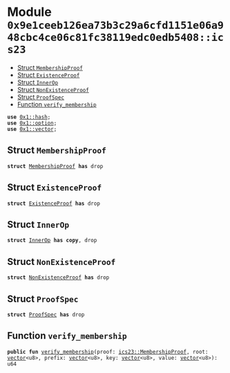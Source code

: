 
<a id="0x9e1ceeb126ea73b3c29a6cfd1151e06a948cbc4ce06c81fc38119edc0edb5408_ics23"></a>

# Module `0x9e1ceeb126ea73b3c29a6cfd1151e06a948cbc4ce06c81fc38119edc0edb5408::ics23`



-  [Struct `MembershipProof`](#0x9e1ceeb126ea73b3c29a6cfd1151e06a948cbc4ce06c81fc38119edc0edb5408_ics23_MembershipProof)
-  [Struct `ExistenceProof`](#0x9e1ceeb126ea73b3c29a6cfd1151e06a948cbc4ce06c81fc38119edc0edb5408_ics23_ExistenceProof)
-  [Struct `InnerOp`](#0x9e1ceeb126ea73b3c29a6cfd1151e06a948cbc4ce06c81fc38119edc0edb5408_ics23_InnerOp)
-  [Struct `NonExistenceProof`](#0x9e1ceeb126ea73b3c29a6cfd1151e06a948cbc4ce06c81fc38119edc0edb5408_ics23_NonExistenceProof)
-  [Struct `ProofSpec`](#0x9e1ceeb126ea73b3c29a6cfd1151e06a948cbc4ce06c81fc38119edc0edb5408_ics23_ProofSpec)
-  [Function `verify_membership`](#0x9e1ceeb126ea73b3c29a6cfd1151e06a948cbc4ce06c81fc38119edc0edb5408_ics23_verify_membership)


<pre><code><b>use</b> <a href="">0x1::hash</a>;
<b>use</b> <a href="">0x1::option</a>;
<b>use</b> <a href="">0x1::vector</a>;
</code></pre>



<a id="0x9e1ceeb126ea73b3c29a6cfd1151e06a948cbc4ce06c81fc38119edc0edb5408_ics23_MembershipProof"></a>

## Struct `MembershipProof`



<pre><code><b>struct</b> <a href="ics23.md#0x9e1ceeb126ea73b3c29a6cfd1151e06a948cbc4ce06c81fc38119edc0edb5408_ics23_MembershipProof">MembershipProof</a> <b>has</b> drop
</code></pre>



<a id="0x9e1ceeb126ea73b3c29a6cfd1151e06a948cbc4ce06c81fc38119edc0edb5408_ics23_ExistenceProof"></a>

## Struct `ExistenceProof`



<pre><code><b>struct</b> <a href="ics23.md#0x9e1ceeb126ea73b3c29a6cfd1151e06a948cbc4ce06c81fc38119edc0edb5408_ics23_ExistenceProof">ExistenceProof</a> <b>has</b> drop
</code></pre>



<a id="0x9e1ceeb126ea73b3c29a6cfd1151e06a948cbc4ce06c81fc38119edc0edb5408_ics23_InnerOp"></a>

## Struct `InnerOp`



<pre><code><b>struct</b> <a href="ics23.md#0x9e1ceeb126ea73b3c29a6cfd1151e06a948cbc4ce06c81fc38119edc0edb5408_ics23_InnerOp">InnerOp</a> <b>has</b> <b>copy</b>, drop
</code></pre>



<a id="0x9e1ceeb126ea73b3c29a6cfd1151e06a948cbc4ce06c81fc38119edc0edb5408_ics23_NonExistenceProof"></a>

## Struct `NonExistenceProof`



<pre><code><b>struct</b> <a href="ics23.md#0x9e1ceeb126ea73b3c29a6cfd1151e06a948cbc4ce06c81fc38119edc0edb5408_ics23_NonExistenceProof">NonExistenceProof</a> <b>has</b> drop
</code></pre>



<a id="0x9e1ceeb126ea73b3c29a6cfd1151e06a948cbc4ce06c81fc38119edc0edb5408_ics23_ProofSpec"></a>

## Struct `ProofSpec`



<pre><code><b>struct</b> <a href="ics23.md#0x9e1ceeb126ea73b3c29a6cfd1151e06a948cbc4ce06c81fc38119edc0edb5408_ics23_ProofSpec">ProofSpec</a> <b>has</b> drop
</code></pre>



<a id="0x9e1ceeb126ea73b3c29a6cfd1151e06a948cbc4ce06c81fc38119edc0edb5408_ics23_verify_membership"></a>

## Function `verify_membership`



<pre><code><b>public</b> <b>fun</b> <a href="ics23.md#0x9e1ceeb126ea73b3c29a6cfd1151e06a948cbc4ce06c81fc38119edc0edb5408_ics23_verify_membership">verify_membership</a>(proof: <a href="ics23.md#0x9e1ceeb126ea73b3c29a6cfd1151e06a948cbc4ce06c81fc38119edc0edb5408_ics23_MembershipProof">ics23::MembershipProof</a>, root: <a href="">vector</a>&lt;u8&gt;, prefix: <a href="">vector</a>&lt;u8&gt;, key: <a href="">vector</a>&lt;u8&gt;, value: <a href="">vector</a>&lt;u8&gt;): u64
</code></pre>
